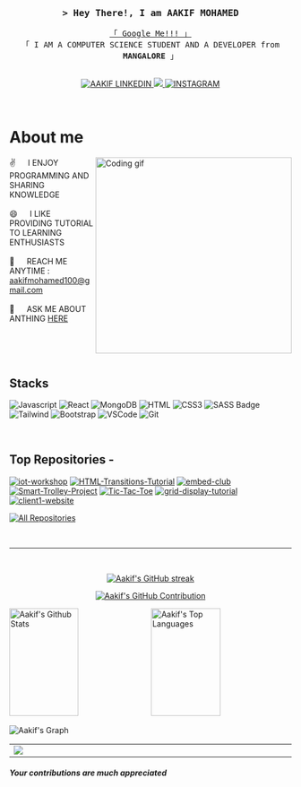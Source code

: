 

<!--
**aakif100/aakif100** is a ✨ _special_ ✨ repository because its `README.md` (this file) appears on your GitHub profile.

Here are some ideas to get you started:

- 🔭 I’m currently working on ...
- 🌱 I’m currently learning ...
- 👯 I’m looking to collaborate on ...
- 🤔 I’m looking for help with ...
- 💬 Ask me about ...
- 📫 How to reach me: ...
- 😄 Pronouns: ...
- ⚡ Fun fact: ...
-->

<!--  <img align="right" src="https://komarev.com/ghpvc/?username=alsiam&label=Visitors&color=0e75b6&style=flat" alt="Profile visitor" />
</a>-->


<!--[![wakatime](https://wakatime.com/badge/user/eebb3dd8-d9b2-40de-9b88-6fd6cac99dbc.svg)](https://wakatime.com/@eebb3dd8-d9b2-40de-9b88-6fd6cac99dbc)-->

<!-- Intro  -->
<h3 align="center">
        <samp>&gt; Hey There!, I am
                <b>AAKIF MOHAMED</b>
        </samp>
</h3>


<p align="center"> 
  <samp>
    <a href="https://www.google.com/url?sa=i&url=https%3A%2F%2Fwww.linkedin.com%2Fpub%2Fdir%2FAakif%2FMohamed&psig=AOvVaw1SO7bOfiQhGOUOMHYvfTvv&ust=1706708657638000&source=images&cd=vfe&opi=89978449&ved=0CBUQjhxqFwoTCKCVyqufhYQDFQAAAAAdAAAAABAE">「 Google Me!!! 」</a>
    <br>
    「 I AM A COMPUTER SCIENCE STUDENT AND A DEVELOPER from <b>MANGALORE</b> 」
    <br>
    <br>
  </samp>
</p>

<p align="center">
  <a href="https://www.linkedin.com/in/aakif-mohamed-a96801222/" target="_blank">
  <img src="https://img.shields.io/badge/LinkedIn-0077B5?style=for-the-badge&logo=linkedin&logoColor=white" alt="AAKIF LINKEDIN"/>
 </a>
 <!-- <a href="https://dev.to/alsiam" target="_blank">
  <img src="https://img.shields.io/badge/dev.to-0A0A0A?style=for-the-badge&logo=dev.to&logoColor=white" alt="alsiam" />
 </a> -->
 <a href="https://twitter.com/AakifMoahmed" target="_blank">
  <img src="https://img.shields.io/badge/Twitter-1DA1F2?style=for-the-badge&logo=twitter&logoColor=white" />
 </a>
 <a href="https://www.instagram.com/aak.xif" target="_blank">
  <img src="https://img.shields.io/badge/Instagram-fe4164?style=for-the-badge&logo=instagram&logoColor=white" alt="INSTAGRAM" />
 </a> 
</p>
<br />

<!-- About Section -->
 # About me
 
<p>
 <img align="right" width="350" src="https://64.media.tumblr.com/2d0af9c90d1b1107313cc20bda01548a/tumblr_outwxnanpp1u79o2lo1_1280.gifv" alt="Coding gif" />
  
 ✌️ &emsp; I ENJOY PROGRAMMING AND SHARING KNOWLEDGE <br/><br/>
 😄 &emsp; I LIKE PROVIDING TUTORIAL TO LEARNING ENTHUSIASTS <br></br>
 📧 &emsp; REACH ME ANYTIME : aakifmohamed100@gmail.com <br/><br/>
 💬 &emsp; ASK ME ABOUT ANTHING [HERE](https://github.com/aakif100/aakif100/issues)

</p>

<br/>
<br/>
<br/>

## Stacks

![Javascript](https://img.shields.io/badge/Javascript-F0DB4F?style=for-the-badge&labelColor=black&logo=javascript&logoColor=F0DB4F)
![React](https://img.shields.io/badge/-React-61DBFB?style=for-the-badge&labelColor=black&logo=react&logoColor=61DBFB)
![MongoDB](https://img.shields.io/badge/MongoDB-4EA94B?style=for-the-badge&logo=mongodb&logoColor=white)
![HTML](https://img.shields.io/badge/HTML5-E34F26?style=for-the-badge&logo=html5&logoColor=white)
![CSS3](https://img.shields.io/badge/CSS3-1572B6?style=for-the-badge&logo=css3&logoColor=white)
![SASS Badge](https://img.shields.io/badge/Sass-CC6699?style=for-the-badge&logo=sass&logoColor=white)
![Tailwind](https://img.shields.io/badge/Tailwind_CSS-092749?style=for-the-badge&logo=tailwindcss&logoColor=06B6D4&labelColor=000000)
![Bootstrap](https://img.shields.io/badge/Bootstrap-563D7C?style=for-the-badge&logo=bootstrap&logoColor=white)
![VSCode](https://img.shields.io/badge/Visual_Studio-0078d7?style=for-the-badge&logo=visual%20studio&logoColor=white)
![Git](https://img.shields.io/badge/Git-F05032?style=for-the-badge&logo=git&logoColor=white)

<br/>

## Top Repositories -
[![iot-workshop](https://github-readme-stats.vercel.app/api/pin/?username=aakif100&repo=iot-workshop&border_color=7F3FBF&bg_color=0D1117&title_color=C9D1D9&text_color=8B949E&icon_color=7F3FBF)](https://github.com/aakif100/iot-workshop)
[![HTML-Transitions-Tutorial](https://github-readme-stats.vercel.app/api/pin/?username=aakif100&repo=HTML-Transitions-Tutorial&border_color=7F3FBF&bg_color=0D1117&title_color=C9D1D9&text_color=8B949E&icon_color=7F3FBF)](https://github.com/aakif100/HTML-Transitions-Tutorial)
[![embed-club](https://github-readme-stats.vercel.app/api/pin/?username=aakif100&repo=embed-club&border_color=7F3FBF&bg_color=0D1117&title_color=C9D1D9&text_color=8B949E&icon_color=7F3FBF)](https://github.com/aakif100/embed-club)
[![Smart-Trolley-Project](https://github-readme-stats.vercel.app/api/pin/?username=aakif100&repo=Smart-Trolley-Project&border_color=7F3FBF&bg_color=0D1117&title_color=C9D1D9&text_color=8B949E&icon_color=7F3FBF)](https://github.com/aakif100/Smart-Trolley-Project)
[![Tic-Tac-Toe](https://github-readme-stats.vercel.app/api/pin/?username=aakif100&repo=Tic-Tac-Toe&border_color=7F3FBF&bg_color=0D1117&title_color=C9D1D9&text_color=8B949E&icon_color=7F3FBF)](https://github.com/aakif100/Tic-Tac-Toe)
[![grid-display-tutorial](https://github-readme-stats.vercel.app/api/pin/?username=aakif100&repo=grid-display-tutorial&border_color=7F3FBF&bg_color=0D1117&title_color=C9D1D9&text_color=8B949E&icon_color=7F3FBF)](https://github.com/aakif100/grid-display-tutorial)
[![client1-website](https://github-readme-stats.vercel.app/api/pin/?username=aakif100&repo=client1-website&border_color=7F3FBF&bg_color=0D1117&title_color=C9D1D9&text_color=8B949E&icon_color=7F3FBF)](https://github.com/aakif100/client1-website)




<p align="left">
  <a href="https://github.com/aakif100?tab=repositories" target="_blank"><img alt="All Repositories" title="All Repositories" src="https://img.shields.io/badge/-All%20Repos-2962FF?style=for-the-badge&logo=koding&logoColor=white"/></a>
</p>

<br/>
<hr/>
<br/>

<p align="center">
  <a href="https://github.com/aakif100">
    <img src="https://github-readme-streak-stats.herokuapp.com/?user=aakif100&theme=radical&border=7F3FBF&background=0D1117" alt="Aakif's GitHub streak"/>
  </a>
</p>

<p align="center">
  <a href="https://github.com/aakif100">
    <img src="https://github-profile-summary-cards.vercel.app/api/cards/profile-details?username=aakif100&theme=radical" alt="Aakif's GitHub Contribution"/>
  </a>
</p>

<a> 
    <a href="https://github.com/aakif100"><img alt="Aakif's Github Stats" src="https://denvercoder1-github-readme-stats.vercel.app/api?username=aakif100&show_icons=true&count_private=true&theme=react&border_color=7F3FBF&bg_color=0D1117&title_color=F85D7F&icon_color=F8D866" height="192px" width="49.5%"/></a>
  <a href="https://github.com/aakif100"><img alt="Aakif's Top Languages" src="https://denvercoder1-github-readme-stats.vercel.app/api/top-langs/?username=aakif100&langs_count=8&layout=compact&theme=react&border_color=7F3FBF&bg_color=0D1117&title_color=F85D7F&icon_color=F8D866" height="192px" width="49.5%"/></a>
  <br/>
</a>


![Aakif's Graph](https://github-readme-activity-graph.vercel.app/graph?username=aakif100&custom_title=Aakif's%20GitHub%20Activity%20Graph&bg_color=0D1117&color=7F3FBF&line=7F3FBF&point=7F3FBF&area_color=FFFFFF&title_color=FFFFFF&area=true)


<table width="2000">
<tr>
<td width="2000"><img src="https://github-trophies.vercel.app/?username=aakif100&rank=SECRET,SSS,SS,S,AAA,AA&row=2&column=9&theme=gruvbox"></td>
<!-- <td>![](https://github-trophies.vercel.app/?username=Coordinate-Cat&rank=SECRET,SSS,SS,S,AAA,AA&row=2&column=9&theme=gruvbox)</td> -->
</tr>
</table>

<h5>Your contributions are much appreciated</h5>

